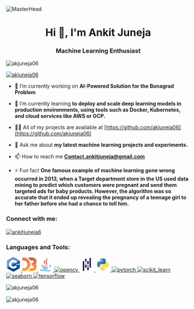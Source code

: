 ![MasterHead](https://chargebacks911.com/wp-content/uploads/2022/02/Fraud-Detection-Machine-Learning-blog.gif)
<h1 align="center">Hi 👋, I'm Ankit Juneja</h1>
<h3 align="center">Machine Learning Enthusiast</h3>

<p align="left"> <img src="https://komarev.com/ghpvc/?username=akjuneja06&label=Profile%20views&color=0e75b6&style=flat" alt="akjuneja06" /> </p>

<p align="left"> <a href="https://github.com/ryo-ma/github-profile-trophy"><img src="https://github-profile-trophy.vercel.app/?username=akjuneja06" alt="akjuneja06" /></a> </p>

- 🔭 I’m currently working on **AI-Powered Solution for the Bonagrad Problem**

- 🌱 I’m currently learning **to deploy and scale deep learning models in production environments, using tools such as Docker, Kubernetes, and cloud services like AWS or GCP.**

- 👨‍💻 All of my projects are available at [https://github.com/akjuneja06](https://github.com/akjuneja06)

- 💬 Ask me about **my latest machine learning projects and experiments.**

- 📫 How to reach me **Contact.ankitjuneja@gmail.com**

- ⚡ Fun fact **One famous example of machine learning gone wrong occurred in 2013, when a Target department store in the US used data mining to predict which customers were pregnant and send them targeted ads for baby products. However, the algorithm was so accurate that it ended up revealing the pregnancy of a teenage girl to her father before she had a chance to tell him.**

<h3 align="left">Connect with me:</h3>
<p align="left">
<a href="ankitjuneja6" target="blank"><img align="center" src="https://raw.githubusercontent.com/rahuldkjain/github-profile-readme-generator/master/src/images/icons/Social/linked-in-alt.svg" alt="ankitjuneja6" height="30" width="40" /></a>
</p>

<h3 align="left">Languages and Tools:</h3>
<p align="left"> <a href="https://www.w3schools.com/cpp/" target="_blank" rel="noreferrer"> <img src="https://raw.githubusercontent.com/devicons/devicon/master/icons/cplusplus/cplusplus-original.svg" alt="cplusplus" width="40" height="40"/> </a> <a href="https://d3js.org/" target="_blank" rel="noreferrer"> <img src="https://raw.githubusercontent.com/devicons/devicon/master/icons/d3js/d3js-original.svg" alt="d3js" width="40" height="40"/> </a> <a href="https://www.java.com" target="_blank" rel="noreferrer"> <img src="https://raw.githubusercontent.com/devicons/devicon/master/icons/java/java-original.svg" alt="java" width="40" height="40"/> </a> <a href="https://opencv.org/" target="_blank" rel="noreferrer"> <img src="https://www.vectorlogo.zone/logos/opencv/opencv-icon.svg" alt="opencv" width="40" height="40"/> </a> <a href="https://pandas.pydata.org/" target="_blank" rel="noreferrer"> <img src="https://raw.githubusercontent.com/devicons/devicon/2ae2a900d2f041da66e950e4d48052658d850630/icons/pandas/pandas-original.svg" alt="pandas" width="40" height="40"/> </a> <a href="https://www.python.org" target="_blank" rel="noreferrer"> <img src="https://raw.githubusercontent.com/devicons/devicon/master/icons/python/python-original.svg" alt="python" width="40" height="40"/> </a> <a href="https://pytorch.org/" target="_blank" rel="noreferrer"> <img src="https://www.vectorlogo.zone/logos/pytorch/pytorch-icon.svg" alt="pytorch" width="40" height="40"/> </a> <a href="https://scikit-learn.org/" target="_blank" rel="noreferrer"> <img src="https://upload.wikimedia.org/wikipedia/commons/0/05/Scikit_learn_logo_small.svg" alt="scikit_learn" width="40" height="40"/> </a> <a href="https://seaborn.pydata.org/" target="_blank" rel="noreferrer"> <img src="https://seaborn.pydata.org/_images/logo-mark-lightbg.svg" alt="seaborn" width="40" height="40"/> </a> <a href="https://www.tensorflow.org" target="_blank" rel="noreferrer"> <img src="https://www.vectorlogo.zone/logos/tensorflow/tensorflow-icon.svg" alt="tensorflow" width="40" height="40"/> </a> </p>

<p><img align="center" src="https://github-readme-stats.vercel.app/api/top-langs?username=akjuneja06&show_icons=true&locale=en&layout=compact" alt="akjuneja06" /></p>

<p><img align="center" src="https://github-readme-streak-stats.herokuapp.com/?user=akjuneja06&" alt="akjuneja06" /></p>
